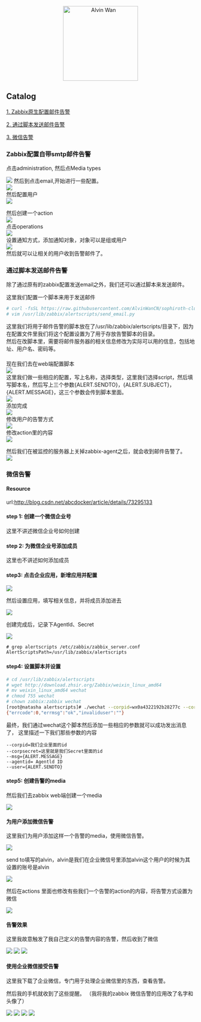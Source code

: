 <p align='center'> <a href='https://github.com/alvinwancn' target="_blank"> <img src='https://github.com/AlvinWanCN/life-record/raw/master/images/etlucency.png' alt='Alvin Wan' width=200></a></p>

## Catalog

[1. Zabbix原生配置邮件告警](#Zabbix配置自带smtp邮件告警)

[2. 通过脚本发送邮件告警](#通过脚本发送邮件告警)

[3. 微信告警](#微信告警)

 
### Zabbix配置自带smtp邮件告警

点击administration, 然后点Media types

<img src=../images/1.jpg>
然后到点击email,开始进行一些配置。</br>
<img src=../images/2.jpg></br>
然后配置用户 </br>
<img src=../images/3.jpg></br>

然后创建一个action </br>
<img src=../images/4.jpg></br>
点击operations </br>
<img src=../images/5.jpg></br>
设置通知方式，添加通知对象，对象可以是组或用户 </br>
<img src=../images/6.jpg></br>
然后就可以让相关的用户收到告警邮件了。


### 通过脚本发送邮件告警

除了通过原有的zabbix配置发送email之外，我们还可以通过脚本来发送邮件。

这里我们配置一个脚本来用于发送邮件

```bash
# curl -fsSL https://raw.githubusercontent.com/AlvinWanCN/sophiroth-cluster/master/zabbix.alv.pub/zabbix/scripts/send_email.py > /usr/lib/zabbix/alertscripts/send_email.py
# vim /usr/lib/zabbix/alertscripts/send_email.py
```
这里我们将用于邮件告警的脚本放在了/usr/lib/zabbix/alertscripts/目录下，因为在配置文件里我们将这个配置设置为了用于存放告警脚本的目录。</br>
然后在改脚本里，需要将邮件服务器的相关信息修改为实际可以用的信息，包括地址、用户名、密码等。
####

现在我们去在web端配置脚本</br>
<img src=../images/7.jpg></br>
这里我们做一些相应的配置，写上名称，选择类型，这里我们选择script，然后填写脚本名，然后写上三个参数{ALERT.SENDTO}，{ALERT.SUBJECT}，{ALERT.MESSAGE}，这三个参数会传到脚本里面。</br>
<img src=../images/8.jpg></br>
添加完成</br>
<img src=../images/9.jpg></br>
修改用户的告警方式</br>
<img src=../images/10.jpg></br>
修改action里的内容</br>
<img src=../images/11.jpg></br>

然后我们在被监控的服务器上关掉zabbix-agent之后，就会收到邮件告警了。</br>
<img src=../images/12.jpg></br>

### 微信告警

#### Resource
url:http://blog.csdn.net/abcdocker/article/details/73295133

#### step 1: 创建一个微信企业号

这里不讲述微信企业号如何创建

#### step 2: 为微信企业号添加成员

这里也不讲述如何添加成员

#### step3: 点击企业应用，新增应用并配置

<img src=http://static.zybuluo.com/abcdocker/4zcnqacal65un272h1pv9j0o/image_1bijfi97pgee1lie1ggb1p0s9uo2n.png>

然后设置应用，填写相关信息，并将成员添加进去

<img src=http://static.zybuluo.com/abcdocker/q2c88y7rzwzhsi6c87zcu6zq/image_1bijfkm9h1rq41m0pe7vso582134.png>

创建完成后，记录下Agentld、Secret

<img src=http://static.zybuluo.com/abcdocker/5t2536f2rfysqlbbm2u45q0p/image_1bijfo71hlioppi6ptvkp12d93h.png>

```确认下我们的zabbix告警脚本是/usr/lib/zabbix/alertscripts目录
# grep alertscripts /etc/zabbix/zabbix_server.conf
AlertScriptsPath=/usr/lib/zabbix/alertscripts
```

#### step4: 设置脚本并设置
```bash
# cd /usr/lib/zabbix/alertscripts
# wget http://download.zhsir.org/Zabbix/weixin_linux_amd64
# mv weixin_linux_amd64 wechat
# chmod 755 wechat
# chown zabbix:zabbix wechat
[root@natasha alertscripts]# ./wechat --corpid=wx0a4322192b28277c --corpsecret=6qWFgpBegBnJlgXVIiNazOBAPtYlQYIZ8_p0Vxl7omc --msg="出事了！" --agentid=1000002 --user=alvin
{"errcode":0,"errmsg":"ok","invaliduser":""}
```

最终，我们通过wechat这个脚本然后添加一些相应的参数就可以成功发出消息了，
这里描述一下我们那些参数的内容
```
--corpid=我们企业里面的id
--corpsecret=这里就是我们Secret里面的id
--msg={ALERT.MESSAGE}
--agentid= Agentld ID
--user={ALERT.SENDTO}
```

#### step5: 创建告警的media

然后我们去zabbix web端创建一个media

<img src=../images/47.jpg>


#### 为用户添加微信告警

这里我们为用户添加这样一个告警的media，使用微信告警。

<img src=../images/48.jpg>

send to填写的alvin，alvin是我们在企业微信号里添加alvin这个用户的时候为其设置的账号是alvin

<img src=../images/49.jpg>

然后在actions 里面也修改有些我们一个告警的action的内容，将告警方式设置为微信

<img src=../images/50.jpg>

#### 告警效果

这里我故意触发了我自己定义的告警内容的告警，然后收到了微信


<img src=../images/51.jpg>

<img src=../images/52.jpg>

<img src=../images/53.jpg>


#### 使用企业微信接受告警

这里我下载了企业微信，专门用于处理企业微信里的东西，查看告警。

然后我的手机就收到了这些提醒。 （我将我的zabbix 微信告警的应用改了名字和头像了）

<img src=../images/54.jpg>

<img src=../images/55.jpg>

<img src=../images/56.jpg>

<img src=../images/57.jpg>

